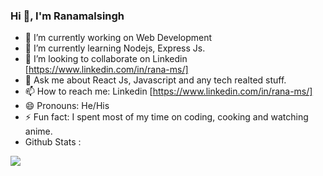 ### Hi 👋, I'm Ranamalsingh

- 🔭 I’m currently working on Web Development
- 🌱 I’m currently learning Nodejs, Express Js.
- 👯 I’m looking to collaborate on Linkedin [https://www.linkedin.com/in/rana-ms/]
- 💬 Ask me about React Js, Javascript and any tech realted stuff.
- 📫 How to reach me: Linkedin [https://www.linkedin.com/in/rana-ms/]
- 😄 Pronouns: He/His
- ⚡ Fun fact: I spent most of my time on coding, cooking and watching anime.
- Github Stats :
<img src="https://github-readme-stats.vercel.app/api?username=Ranamalsingh12&&show_icons=true&title_color=ffffff&icon_color=bb2acf&text_color=daf7dc&bg_color=191919" />
